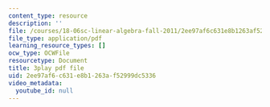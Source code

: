 ```yaml
---
content_type: resource
description: ''
file: /courses/18-06sc-linear-algebra-fall-2011/2ee97af6c631e8b1263af52999dc5336_pSbafxDHdgE.pdf
file_type: application/pdf
learning_resource_types: []
ocw_type: OCWFile
resourcetype: Document
title: 3play pdf file
uid: 2ee97af6-c631-e8b1-263a-f52999dc5336
video_metadata:
  youtube_id: null
---
```


